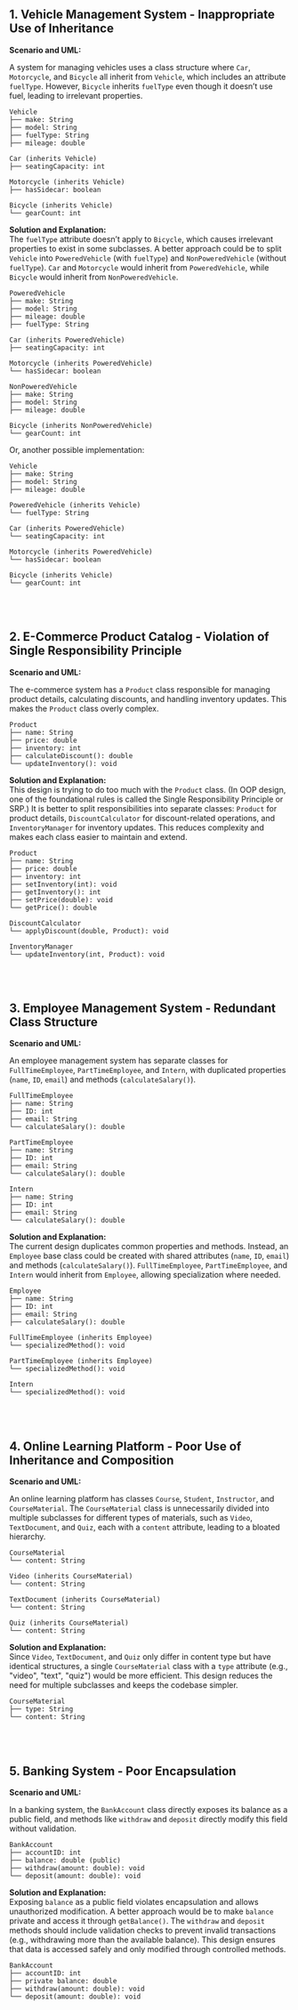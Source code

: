 ## 1. Vehicle Management System - Inappropriate Use of Inheritance

**Scenario and UML:**

A system for managing vehicles uses a class structure where `Car`, `Motorcycle`, and `Bicycle` all inherit from `Vehicle`, which includes an attribute `fuelType`. However, `Bicycle` inherits `fuelType` even though it doesn’t use fuel, leading to irrelevant properties.

```plaintext
Vehicle
├── make: String
├── model: String
├── fuelType: String
├── mileage: double

Car (inherits Vehicle)
├── seatingCapacity: int

Motorcycle (inherits Vehicle)
├── hasSidecar: boolean

Bicycle (inherits Vehicle)
└── gearCount: int
```

**Solution and Explanation:**  
The `fuelType` attribute doesn’t apply to `Bicycle`, which causes irrelevant properties to exist in some subclasses. A better approach could be to split `Vehicle` into `PoweredVehicle` (with `fuelType`) and `NonPoweredVehicle` (without `fuelType`). `Car` and `Motorcycle` would inherit from `PoweredVehicle`, while `Bicycle` would inherit from `NonPoweredVehicle`.

```plaintext
PoweredVehicle
├── make: String
├── model: String
├── mileage: double
├── fuelType: String

Car (inherits PoweredVehicle)
├── seatingCapacity: int

Motorcycle (inherits PoweredVehicle)
└── hasSidecar: boolean

NonPoweredVehicle
├── make: String
├── model: String
├── mileage: double

Bicycle (inherits NonPoweredVehicle)
└── gearCount: int
```

Or, another possible implementation:

```plaintext
Vehicle
├── make: String
├── model: String
├── mileage: double

PoweredVehicle (inherits Vehicle)
└── fuelType: String

Car (inherits PoweredVehicle)
└── seatingCapacity: int

Motorcycle (inherits PoweredVehicle)
└── hasSidecar: boolean

Bicycle (inherits Vehicle)
└── gearCount: int
```

<br><br>

## 2. E-Commerce Product Catalog - Violation of Single Responsibility Principle

**Scenario and UML:**

The e-commerce system has a `Product` class responsible for managing product details, calculating discounts, and handling inventory updates. This makes the `Product` class overly complex.

```plaintext
Product
├── name: String
├── price: double
├── inventory: int
├── calculateDiscount(): double
└── updateInventory(): void
```

**Solution and Explanation:**  
This design is trying to do too much with the `Product` class. (In OOP design, one of the foundational rules is called the Single Responsibility Principle or SRP.) It is better to split responsibilities into separate classes: `Product` for product details, `DiscountCalculator` for discount-related operations, and `InventoryManager` for inventory updates. This reduces complexity and makes each class easier to maintain and extend.

```plaintext
Product
├── name: String
├── price: double
├── inventory: int
├── setInventory(int): void
├── getInventory(): int
├── setPrice(double): void
└── getPrice(): double

DiscountCalculator
└── applyDiscount(double, Product): void

InventoryManager
└── updateInventory(int, Product): void
```

<br><br>


## 3. Employee Management System - Redundant Class Structure

**Scenario and UML:**

An employee management system has separate classes for `FullTimeEmployee`, `PartTimeEmployee`, and `Intern`, with duplicated properties (`name`, `ID`, `email`) and methods (`calculateSalary()`).

```plaintext
FullTimeEmployee
├── name: String
├── ID: int
├── email: String
└── calculateSalary(): double

PartTimeEmployee
├── name: String
├── ID: int
├── email: String
└── calculateSalary(): double

Intern
├── name: String
├── ID: int
├── email: String
└── calculateSalary(): double
```

**Solution and Explanation:**  
The current design duplicates common properties and methods. Instead, an `Employee` base class could be created with shared attributes (`name`, `ID`, `email`) and methods (`calculateSalary()`). `FullTimeEmployee`, `PartTimeEmployee`, and `Intern` would inherit from `Employee`, allowing specialization where needed.

```plaintext
Employee
├── name: String
├── ID: int
├── email: String
├── calculateSalary(): double

FullTimeEmployee (inherits Employee)
└── specializedMethod(): void

PartTimeEmployee (inherits Employee)
└── specializedMethod(): void

Intern
└── specializedMethod(): void
```

<br><br>

## 4. Online Learning Platform - Poor Use of Inheritance and Composition

**Scenario and UML:**

An online learning platform has classes `Course`, `Student`, `Instructor`, and `CourseMaterial`. The `CourseMaterial` class is unnecessarily divided into multiple subclasses for different types of materials, such as `Video`, `TextDocument`, and `Quiz`, each with a `content` attribute, leading to a bloated hierarchy.

```plaintext
CourseMaterial
└── content: String

Video (inherits CourseMaterial)
└── content: String

TextDocument (inherits CourseMaterial)
└── content: String

Quiz (inherits CourseMaterial)
└── content: String
```

**Solution and Explanation:**  
Since `Video`, `TextDocument`, and `Quiz` only differ in content type but have identical structures, a single `CourseMaterial` class with a `type` attribute (e.g., "video", "text", "quiz") would be more efficient. This design reduces the need for multiple subclasses and keeps the codebase simpler.


```plaintext
CourseMaterial
├── type: String
└── content: String
```

<br><br>

## 5. Banking System - Poor Encapsulation

**Scenario and UML:**

In a banking system, the `BankAccount` class directly exposes its balance as a public field, and methods like `withdraw` and `deposit` directly modify this field without validation.

```plaintext
BankAccount
├── accountID: int
├── balance: double (public)
├── withdraw(amount: double): void
└── deposit(amount: double): void
```

**Solution and Explanation:**  
Exposing `balance` as a public field violates encapsulation and allows unauthorized modification. A better approach would be to make `balance` private and access it through `getBalance()`. The `withdraw` and `deposit` methods should include validation checks to prevent invalid transactions (e.g., withdrawing more than the available balance). This design ensures that data is accessed safely and only modified through controlled methods.

```plaintext
BankAccount
├── accountID: int
├── private balance: double
├── withdraw(amount: double): void
└── deposit(amount: double): void
```

<br><br>
